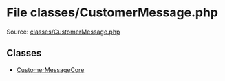 File classes/CustomerMessage.php
=========

Source: [classes/CustomerMessage.php](https://github.com/PrestaShop/PrestaShop/blob/1.6.0.13/classes/CustomerMessage.php)


Classes
-------

* [CustomerMessageCore](class.CustomerMessageCore.md)

